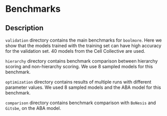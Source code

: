 # Benchmarks

## Description

`validation` directory contains the main benchmarks for `boolmore`. Here we show that the models trained with the training set can have high accuracy for the validation set. 40 models from the Cell Collective are used.

`hierarchy` directory contains benchmark comparison between hierarchy scoring and non-hierarchy scoring. We use 8 sampled models for this benchmark.

`optimization` directory contains results of multiple runs with different parameter values. We used 8 sampled models and the ABA model for this benchmark.

`comparison` directory contains benchmark comparison with `BoNesis` and `Gitsbe`, on the ABA model.